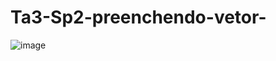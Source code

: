 # Ta3-Sp2-preenchendo-vetor-

![image](https://user-images.githubusercontent.com/66571686/183124737-778b712c-5c46-4e52-aebe-109de783de67.png)

